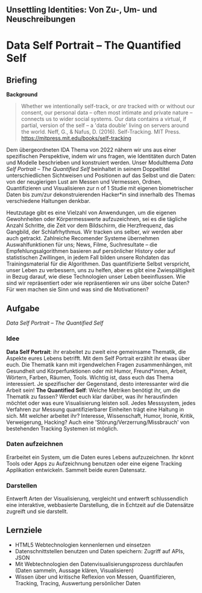 ## Unsettling Identities: Von Zu-, Um- und Neuschreibungen

# Data Self Portrait – The Quantified Self

## Briefing
**Background**
> Whether we intentionally self-track, or <i>are </i> tracked with or without our consent, our personal data – often most intimate and private nature – connects us to wider social systems. Our data contains a virtual, if partial, version of the self – a 'data double' living on servers around the world.
Neff, G., & Nafus, D. (2016). Self-Tracking. MIT Press. https://mitpress.mit.edu/books/self-tracking


Dem übergeordneten IDA Thema von 2022 nähern wir uns aus einer spezifischen Perspektive, indem wir uns fragen, wie Identitäten durch Daten und Modelle beschrieben und konstruiert werden. Unser Modulthema <i>Data Self Portrait – The Quantified Self</i> beinhaltet in seinem Doppeltitel unterschiedlichen Sichtweisen und Positionen auf das Selbst und die Daten: von der neugierigen Lust am Messen und Vermessen, Ordnen, Quantifizieren und Visualisieren zur n of 1 Studie mit eigenen biometrischer Daten bis zum/zur dekonstruierenden Hacker*in sind innerhalb des Themas verschiedene Haltungen denkbar. 

Heutzutage gibt es eine Vielzahl von Anwendungen, um die eigenen Gewohnheiten oder Körpermesswerte aufzuzeichnen, sei es die tägliche Anzahl Schritte, die Zeit vor dem Bildschirm, die Herzfrequenz, das Gangbild, der Schlafrhythmus. Wir tracken uns selber, wir werden aber auch getrackt. Zahlreiche Recomender Systeme übernehmen Auswahlfunktionen für uns; News, Filme, Suchresultate – die Empfehlungsalgorithmen basieren auf persönlicher History oder auf statistischen Zwillingen, in jedem Fall bilden unsere Rohdaten das Trainingsmaterial für die Algorithmen. Das quantifizierte Selbst verspricht, unser Leben zu verbessern, uns zu helfen, aber es gibt eine Zwiespältigkeit in Bezug darauf, wie diese Technologien unser Leben beeinflussen. Wie sind wir repräsentiert oder wie repräsentieren wir uns über solche Daten? Für wen machen sie Sinn und was sind die Motivationen? 



## Aufgabe
<i>Data Self Portrait – The Quantified Self</i>
### Idee
<b>Data Self Portrait</b>: ihr erabeitet zu zweit eine gemeinsame Thematik, die Aspekte eures Lebens betrifft. 
Mit dem Self Portrait erzählt ihr etwas über euch. Die Thematik kann mit irgendwelchen Fragen zusammenhängen, mit Gesundheit und Körperfunktionen oder mit Humor, Freund*innen, Arbeit, Wörtern, Farben, Räumen, Tools. Wichtig ist, dass euch das Thema interessiert. Je spezifischer der Gegenstand, desto interessanter wird die Arbeit sein! <b>The Quantified Self</b>: Welche Metriken benötigt ihr, um die Thematik zu fassen? Werdet euch klar darüber, was ihr herausfinden möchtet oder was eure Visualisierung leisten soll. Jedes Messsystem, jedes Verfahren zur Messung quantifizierbarer Einheiten trägt eine Haltung in sich. Mit welcher arbeitet ihr? Interesse, Wissenschaft, Humor, Ironie, Kritik, Verweigerung, Hacking? Auch eine 'Störung/Verzerrung/Missbrauch' von bestehenden Tracking Systemen ist möglich. 
### Daten aufzeichnen
Erarbeitet ein System, um die Daten eures Lebens aufzuzeichnen. 
Ihr könnt Tools oder Apps zu Aufzeichnung benutzen oder eine eigene Tracking Applikation entwickeln. Sammelt beide euren Datensatz. 
### Darstellen
Entwerft Arten der Visualisierung, vergleicht und entwerft schlussendlich eine interaktive, webbasierte Darstellung, die in Echtzeit auf die Datensätze zugreift und sie darstellt.


## Lernziele 
* HTML5 Webtechnologien kennenlernen und einsetzen
* Datenschnittstellen benutzen und Daten speichern: Zugriff auf APIs, JSON 
* Mit Webtechnologien den Datenvisualisierungsprozess durchlaufen (Daten sammeln, Aussage klären, Visualisieren)
* Wissen über und kritische Reflexion von Messen, Quantifizieren, Tracking, Tracing, Auswertung persönlicher Daten

